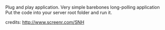 Plug and play application.
Very simple barebones long-polling application  
Put the code into your server root folder and run it.  


credits:
http://www.screenr.com/SNH

